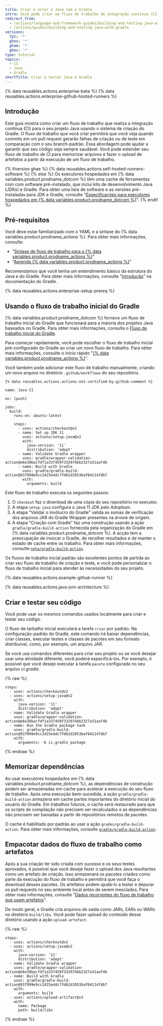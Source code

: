 ```yaml
---
title: Criar e estar o Java com o Gradle
intro: Você pode criar um fluxo de trabalho de integração contínua (CI) no GitHub Actions para criar e testar o seu projeto Java com o Gradle.
redirect_from:
  - /actions/language-and-framework-guides/building-and-testing-java-with-gradle
  - /actions/guides/building-and-testing-java-with-gradle
versions:
  fpt: '*'
  ghes: '*'
  ghae: '*'
  ghec: '*'
type: tutorial
topics:
  - CI
  - Java
  - Gradle
shortTitle: Criar & testar Java & Gradle
---
```


{% data reusables.actions.enterprise-beta %}
{% data reusables.actions.enterprise-github-hosted-runners %}

## Introdução

Este guia mostra como criar um fluxo de trabalho que realiza a integração contínua (CI) para o seu projeto Java usando o sistema de criação do Gradle. O fluxo de trabalho que você criar permitirá que você veja quando commits em um pull request gerarão falhas de criação ou de teste em comparação com o seu branch-padrão. Essa abordagem pode ajudar a garantir que seu código seja sempre saudável. Você pode estender seu fluxo de trabalho de CI para memorizar arquivos e fazer o upload de artefatos a partir da execução de um fluxo de trabalho.

{% ifversion ghae %}
{% data reusables.actions.self-hosted-runners-software %}
{% else %}
Os executores hospedados em {% data variables.product.prodname_dotcom %} têm uma cache de ferramentas com com software pré-instalado, que inclui kits de desenvolvimento Java (JDKs) e Gradle. Para obter uma lista de software e as versões pré-instaladas para JDK e Gradle, consulte "[Especificações para executores hospedados em {% data variables.product.prodname_dotcom %}](/actions/reference/specifications-for-github-hosted-runners/#supported-software)".
{% endif %}

## Pré-requisitos

Você deve estar familiarizado com o YAML e a sintaxe do {% data variables.product.prodname_actions %}. Para obter mais informações, consulte:
- "[Sintaxe de fluxo de trabalho para o {% data variables.product.prodname_actions %}](/actions/automating-your-workflow-with-github-actions/workflow-syntax-for-github-actions)"
- "[Aprenda {% data variables.product.prodname_actions %}](/actions/learn-github-actions)"

Recomendamos que você tenha um entendimento básico da estrutura do Java e do Gradle. Para obter mais informações, consulte "[Introdução](https://docs.gradle.org/current/userguide/getting_started.html)" na documentação do Gradle.

{% data reusables.actions.enterprise-setup-prereq %}

## Usando o fluxo de trabalho inicial do Gradle

{% data variables.product.prodname_dotcom %} fornece um fluxo de trabalho inicial do Gradle que funcionará para a maioria dos projetos Java baseados no Gradle. Para obter mais informações, consulte o [Fluxo de trabalho inicial do Gradle](https://github.com/actions/starter-workflows/blob/main/ci/gradle.yml).

Para começar rapidamente, você pode escolher o fluxo de trabalho inicial pré-configurado do Gradle ao criar um novo fluxo de trabalho. Para obter mais informações, consulte o início rápido "[{% data variables.product.prodname_actions %}](/actions/quickstart)".

Você também pode adicionar este fluxo de trabalho manualmente, criando um novo arquivo no diretório `.github/workflows` do seu repositório.

```yaml{:copy}
{% data reusables.actions.actions-not-certified-by-github-comment %}

name: Java CI

on: [push]

jobs:
  build:
    runs-on: ubuntu-latest

    steps:
      - uses: actions/checkout@v2
      - name: Set up JDK 11
        uses: actions/setup-java@v2
        with:
          java-version: '11'
          distribution: 'adopt'
      - name: Validate Gradle wrapper
        uses: gradle/wrapper-validation-action@e6e38bacfdf1a337459f332974bb2327a31aaf4b
      - name: Build with Gradle
        uses: gradle/gradle-build-action@937999e9cc2425eddc7fd62d1053baf041147db7
        with:
          arguments: build
```

Este fluxo de trabalho executa os seguintes passos:

1. O `checkout` faz o download de uma cópia do seu repositório no executor.
2. A etapa `setup-java` configura o Java 11 JDK pelo Adoptium.
3. A etapa "Validar o invólucro do Gradle" valida as somas de verificação dos arquivos JAR do Gradle Wrapper presentes na árvore de origem.
4. A etapa "Criação com Gradle" faz uma construção usando a ação `gradle/gradle-build-action` fornecida pela organização do Gradle em {% data variables.product.prodname_dotcom %}. A acção tem a preocupação de invocar o Gradle, de recolher resultados e de manter o estado de cache entre os trabalho. Para obter mais informações, consulte [`nota/gradle-build-action`](https://github.com/gradle/gradle-build-action).

Os fluxos de trabalho inicial padrão são excelentes pontos de partida ao criar seu fluxo de trabalho de criação e teste, e você pode personalizar o fluxo de trabalho inicial para atender às necessidades do seu projeto.

{% data reusables.actions.example-github-runner %}

{% data reusables.actions.java-jvm-architecture %}

## Criar e testar seu código

Você pode usar os mesmos comandos usados localmente para criar e testar seu código.

O fluxo de tarbalho inicial executará a tarefa `criar` por padrão. Na configuração-padrão do Gradle, este comando irá baixar dependências, criar classes, executar testes e classes de pacotes em seu formato distribuível, como, por exemplo, um arquivo JAR.

Se você usa comandos diferentes para criar seu projeto ou se você desejar usar uma atividade diferente, você poderá especificá-los. Por exemplo, é possível que você deseje executar a tarefa `pacote` configurada no seu arquivo _ci.gradle_.

{% raw %}
```yaml{:copy}
steps:
  - uses: actions/checkout@v2
  - uses: actions/setup-java@v2
    with:
      java-version: '11'
      distribution: 'adopt'
  - name: Validate Gradle wrapper
    uses: gradle/wrapper-validation-action@e6e38bacfdf1a337459f332974bb2327a31aaf4b
  - name: Run the Gradle package task
    uses: gradle/gradle-build-action@937999e9cc2425eddc7fd62d1053baf041147db7
    with:
      arguments: -b ci.gradle package
```
{% endraw %}

## Memorizar dependências

Ao usar executores hospedados em {% data variables.product.prodname_dotcom %}, as dependências de construção podem ser armazenadas em cache para acelerar a execução do seu fluxo de trabalho. Após uma execução bem-sucedida, a ação `gradle/gradle-build-action` armazena em cache partes importantes do diretório inicial do usuário do Gradle. Em trabalhos futuros, o cache será restaurado para que os scripts de compilação não precisem ser recalculados e as dependências não precisem ser baixadas a partir de repositórios remotos de pacotes.

O cache é habilitado por padrão ao usar a ação `grades/gradle-build-action`. Para obter mais informações, consulte [`gradle/gradle-build-action`](https://github.com/gradle/gradle-build-action#caching).

## Empacotar dados do fluxo de trabalho como artefatos

Após a sua criação ter sido criada com sucesso e os seus testes aprovados, é possível que você deseje fazer o upload dos Java resultantes como um artefato de criação. Isso armazenará os pacotes criados como parte da execução do fluxo de trabalho e permitirá que você faça o download desses pacotes. Os artefatos podem ajudá-lo a testar e depurar os pull requests no seu ambiente local antes de serem mesclados. Para obter mais informações, consulte "[Dados recorrentes do fluxo de trabalho que usam artefatos](/actions/automating-your-workflow-with-github-actions/persisting-workflow-data-using-artifacts)".

De modo geral, o Gradle cria arquivos de saída como JARs, EARs ou WARs no diretório `build/libs`. Você pode fazer upload do conteúdo desse diretório usando a ação `upload-artefact`.

{% raw %}
```yaml{:copy}
steps:
  - uses: actions/checkout@v2
  - uses: actions/setup-java@v2
    with:
      java-version: '11'
      distribution: 'adopt'
  - name: Validate Gradle wrapper
    uses: gradle/wrapper-validation-action@e6e38bacfdf1a337459f332974bb2327a31aaf4b
  - name: Build with Gradle
    uses: gradle/gradle-build-action@937999e9cc2425eddc7fd62d1053baf041147db7
    with:
      arguments: build
  - uses: actions/upload-artifact@v3
    with:
      name: Package
      path: build/libs
```
{% endraw %}
